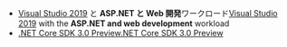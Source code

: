 * <span data-ttu-id="8477a-101">[Visual Studio 2019](https://visualstudio.microsoft.com/downloads/?utm_medium=microsoft&utm_source=docs.microsoft.com&utm_campaign=inline+link&utm_content=download+vs2019) と **ASP.NET と Web 開発**ワークロード</span><span class="sxs-lookup"><span data-stu-id="8477a-101">[Visual Studio 2019](https://visualstudio.microsoft.com/downloads/?utm_medium=microsoft&utm_source=docs.microsoft.com&utm_campaign=inline+link&utm_content=download+vs2019) with the **ASP.NET and web development** workload</span></span>
* [<span data-ttu-id="8477a-102">.NET Core SDK 3.0 Preview</span><span class="sxs-lookup"><span data-stu-id="8477a-102">.NET Core SDK 3.0 Preview</span></span>](https://dotnet.microsoft.com/download/dotnet-core/3.0)
